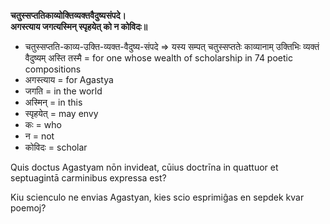 **चतुस्सप्ततिकाव्योक्तिव्यक्तवैदुष्यसंपदे।**  
**अगस्त्याय जगत्यस्मिन् स्पृहयेत् को न कोविदः॥**

*   चतुस्सप्तति-काव्य-उक्ति-व्यक्त-वैदुष्य-संपदे => यस्य सम्पत् चतुस्सप्ततेः काव्यानाम् उक्तिभिः व्यक्तं वैदुष्यम् अस्ति तस्मै = for one whose wealth of scholarship in 74 poetic compositions
*   अगस्त्याय = for Agastya
*   जगति = in the world
*   अस्मिन् = in this
*   स्पृहयेत् = may envy
*   कः = who
*   न = not
*   कोविदः = scholar

Quis doctus Agastyam nōn invideat, cūius doctrīna in quattuor et septuagintā carminibus expressa est?

Kiu scienculo ne envias Agastyan, kies scio esprimiĝas en sepdek kvar poemoj?